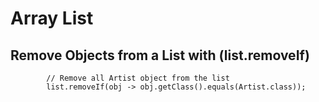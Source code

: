 # Array List

## Remove Objects from a List with (list.removeIf)
```
		// Remove all Artist object from the list
		list.removeIf(obj -> obj.getClass().equals(Artist.class));
```
